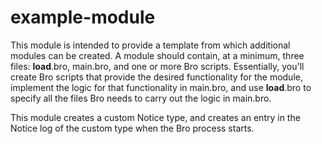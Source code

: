 # example-module
This module is intended to provide a template from which additional modules can be created.  A module should contain, at a minimum, three files: __load__.bro, main.bro, and one or more Bro scripts.  Essentially, you'll create Bro scripts that provide the desired functionality for the module, implement the logic for that functionality in main.bro, and use __load__.bro to specify all the files Bro needs to carry out the logic in main.bro.

This module creates a custom Notice type, and creates an entry in the Notice log of the custom type when the Bro process starts.
